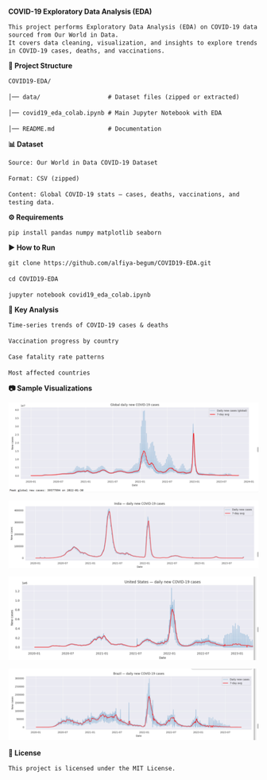 **COVID-19 Exploratory Data Analysis (EDA)**

    This project performs Exploratory Data Analysis (EDA) on COVID-19 data sourced from Our World in Data.
    It covers data cleaning, visualization, and insights to explore trends in COVID-19 cases, deaths, and vaccinations.


**📂 Project Structure**

    COVID19-EDA/

    │── data/                   # Dataset files (zipped or extracted)

    │── covid19_eda_colab.ipynb # Main Jupyter Notebook with EDA

    │── README.md               # Documentation


**📊 Dataset**

    Source: Our World in Data COVID-19 Dataset

    Format: CSV (zipped)

    Content: Global COVID-19 stats — cases, deaths, vaccinations, and testing data.


**⚙️ Requirements**

    pip install pandas numpy matplotlib seaborn


**▶️ How to Run**

    git clone https://github.com/alfiya-begum/COVID19-EDA.git

    cd COVID19-EDA

    jupyter notebook covid19_eda_colab.ipynb


**📌 Key Analysis**

    Time-series trends of COVID-19 cases & deaths

    Vaccination progress by country

    Case fatality rate patterns

    Most affected countries


**📷 Sample Visualizations**

![COVID-19 Cases Over Time](https://github.com/FKJ5567/COVID19-EDA/blob/main/assets/Global_New_Cases.jpg?raw=true)

![India Cases](https://github.com/FKJ5567/COVID19-EDA/blob/main/assets/India_New_Cases.jpg?raw=true)

![US Cases](https://github.com/FKJ5567/COVID19-EDA/blob/main/assets/US_New_Cases.jpg?raw=true)

![Brazil Cases](https://github.com/FKJ5567/COVID19-EDA/blob/main/assets/Brazil_New_Cases.jpg?raw=true)



**📜 License**

    This project is licensed under the MIT License.
